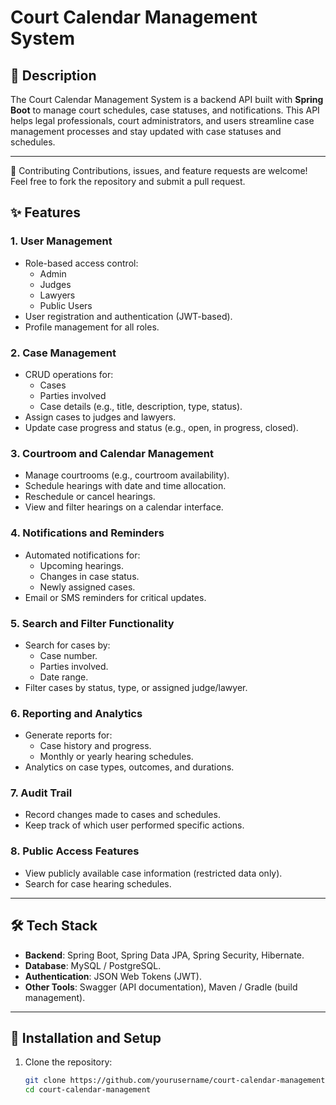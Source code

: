 # Court Calendar Management System  

## 📖 Description  
The Court Calendar Management System is a backend API built with **Spring Boot** to manage court schedules, case statuses, and notifications. This API helps legal professionals, court administrators, and users streamline case management processes and stay updated with case statuses and schedules.  

---

🤝 Contributing
Contributions, issues, and feature requests are welcome! Feel free to fork the repository and submit a pull request.

## ✨ Features  

### 1. **User Management**  
   - Role-based access control:
     - Admin
     - Judges
     - Lawyers
     - Public Users
   - User registration and authentication (JWT-based).  
   - Profile management for all roles.

### 2. **Case Management**  
   - CRUD operations for:
     - Cases
     - Parties involved
     - Case details (e.g., title, description, type, status).  
   - Assign cases to judges and lawyers.  
   - Update case progress and status (e.g., open, in progress, closed).  

### 3. **Courtroom and Calendar Management**  
   - Manage courtrooms (e.g., courtroom availability).  
   - Schedule hearings with date and time allocation.  
   - Reschedule or cancel hearings.  
   - View and filter hearings on a calendar interface.  

### 4. **Notifications and Reminders**  
   - Automated notifications for:
     - Upcoming hearings.
     - Changes in case status.
     - Newly assigned cases.  
   - Email or SMS reminders for critical updates.  

### 5. **Search and Filter Functionality**  
   - Search for cases by:
     - Case number.
     - Parties involved.
     - Date range.  
   - Filter cases by status, type, or assigned judge/lawyer.  

### 6. **Reporting and Analytics**  
   - Generate reports for:
     - Case history and progress.
     - Monthly or yearly hearing schedules.  
   - Analytics on case types, outcomes, and durations.  

### 7. **Audit Trail**  
   - Record changes made to cases and schedules.  
   - Keep track of which user performed specific actions.  

### 8. **Public Access Features**  
   - View publicly available case information (restricted data only).  
   - Search for case hearing schedules.  

---

## 🛠️ Tech Stack  

- **Backend**: Spring Boot, Spring Data JPA, Spring Security, Hibernate.  
- **Database**: MySQL / PostgreSQL.  
- **Authentication**: JSON Web Tokens (JWT).  
- **Other Tools**: Swagger (API documentation), Maven / Gradle (build management).  

---

## 🚀 Installation and Setup  

1. Clone the repository:  
   ```bash  
   git clone https://github.com/yourusername/court-calendar-management.git  
   cd court-calendar-management  


